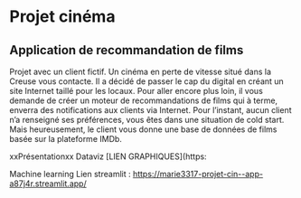 # Projet cinéma
## Application de recommandation de films
Projet avec un client fictif.
Un cinéma en perte de vitesse situé dans la Creuse vous contacte. Il a décidé de passer le cap du digital en créant un site Internet taillé pour les locaux. 
Pour aller encore plus loin, il vous demande de créer un moteur de recommandations de films qui à terme, enverra des notifications aux clients via Internet.
Pour l’instant, aucun client n’a renseigné ses préférences, vous êtes dans une situation de cold start. Mais heureusement, le client vous donne une base de données de films basée sur la plateforme IMDb.

xxPrésentationxx
Dataviz
[LIEN GRAPHIQUES](https:

Machine learning
Lien streamlit : https://marie3317-projet-cin--app-a87j4r.streamlit.app/
